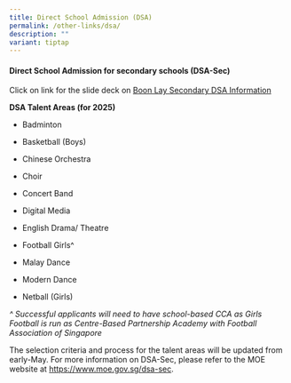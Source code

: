 ```yaml
---
title: Direct School Admission (DSA)
permalink: /other-links/dsa/
description: ""
variant: tiptap
---
```

<h4><strong>Direct School Admission for secondary schools (DSA-Sec)</strong></h4>
<p>Click on link for the slide deck on <a href="/files/Boon_Lay_Sec_Sch_DSA_Sec_Information_20240503.pdf" rel="noopener noreferrer nofollow" target="_blank">Boon Lay Secondary DSA Information</a>
</p>
<p><strong>DSA Talent Areas (for 2025)</strong>
</p>
<ul data-tight="true" class="tight">
<li>
<p>Badminton</p>
</li>
<li>
<p>Basketball (Boys)</p>
</li>
<li>
<p>Chinese Orchestra</p>
</li>
<li>
<p>Choir</p>
</li>
<li>
<p>Concert Band</p>
</li>
<li>
<p>Digital Media</p>
</li>
<li>
<p>English Drama/ Theatre</p>
</li>
<li>
<p>Football Girls^</p>
</li>
<li>
<p>Malay Dance</p>
</li>
<li>
<p>Modern Dance</p>
</li>
<li>
<p>Netball (Girls)</p>
</li>
</ul>
<p><em>^ Successful applicants will need to have school-based CCA as Girls Football is run as Centre-Based Partnership Academy with Football Association of Singapore</em>
</p>
<p>The selection criteria and process for the talent areas will be updated
from early-May. For more information on DSA-Sec, please refer to the MOE
website at <a href="https://www.moe.gov.sg/dsa-sec" rel="noopener noreferrer nofollow" target="_blank">https://www.moe.gov.sg/dsa-sec</a>.</p>